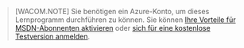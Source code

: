 > [WACOM.NOTE]
> Sie benötigen ein Azure-Konto, um dieses Lernprogramm durchführen zu können. Sie können [Ihre Vorteile für MSDN-Abonnenten aktivieren][Ihre Vorteile für MSDN-Abonnenten aktivieren] oder [sich für eine kostenlose Testversion anmelden][sich für eine kostenlose Testversion anmelden].

  [Ihre Vorteile für MSDN-Abonnenten aktivieren]: /de-de/pricing/member-offers/msdn-benefits-details/
  [sich für eine kostenlose Testversion anmelden]: /de-de/pricing/free-trial/
